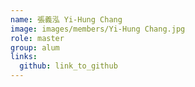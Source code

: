 ```yaml
---
name: 張義泓 Yi-Hung Chang 
image: images/members/Yi-Hung Chang.jpg 
role: master
group: alum
links:
  github: link_to_github 
---
```

